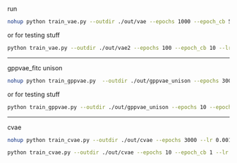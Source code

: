 run

```bash
nohup python train_vae.py --outdir ./out/vae --epochs 1000 --epoch_cb 50 --lr 0.0003 &> train_vae.out &
```

or for testing stuff

```bash
python train_vae.py --outdir ./out/vae2 --epochs 100 --epoch_cb 10 --lr 0.0003
```

---

gppvae_fitc unison

```bash
nohup python train_gppvae.py  --outdir ./out/gppvae_unison --epochs 3000 --epoch_cb 50 --vae_lr 0.0003 --gp_lr 0.003 --train_unison &> train_gppvae_unison.out &
```

or for testing stuff

```bash
python train_gppvae.py --outdir ./out/gppvae_unison --epochs 10 --epoch_cb 1 --vae_lr 0.0003 --gp_lr 0.003 --train_unison
```

---

cvae

```bash
nohup python train_cvae.py --outdir ./out/cvae --epochs 3000 --lr 0.001 &> train_cvae.out &
```

```bash
python train_cvae.py --outdir ./out/cvae --epochs 10 --epoch_cb 1 --lr 0.001
````
